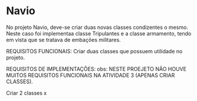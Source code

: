 Navio
=====
No projeto Navio, deve-se criar duas novas classes condizentes o mesmo. Neste caso foi implementaa classe Tripulantes e a classe armamento, tendo em vista que se tratava de embações militares.

REQUISITOS FUNCIONAIS: Criar duas classes que possuem utilidade no projeto.

REQUISITOS DE IMPLEMENTAÇÕES: obs: NESTE PROEJETO NÃO HOUVE MUITOS REQUISITOS FUNCIONAIS NA ATIVIDADE 3 (APENAS CRIAR CLASSES).

Criar 2 classes x
